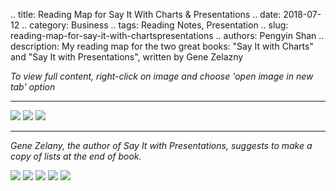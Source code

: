 .. title: Reading Map for Say It With Charts & Presentations
.. date: 2018-07-12
.. category: Business
.. tags: Reading Notes, Presentation
.. slug: reading-map-for-say-it-with-chartspresentations
.. authors: Pengyin Shan
.. description: My reading map for the two great books: "Say It with Charts" and "Say It with Presentations", written by Gene Zelazny



*To view full content, right-click on image and choose 'open image in new tab' option*


------------

![](/images/2018/reading/say-it-with-1.jpg)
![](/images/2018/reading/say-it-with-2.jpg)
![](/images/2018/reading/say-it-with-3.jpg)


------------


*Gene Zelany, the author of Say It with Presentations, suggests to make a copy of lists at the end of book.*

![](/images/2018/reading/say-it-with-presentation-listpage1.jpg)
![](/images/2018/reading/say-it-with-presentation-listpage2.jpg)
![](/images/2018/reading/say-it-with-presentation-listpage3.jpg)
![](/images/2018/reading/say-it-with-presentation-listpage4.jpg)
![](/images/2018/reading/say-it-with-presentation-listpage5.jpg)



